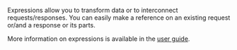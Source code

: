 Expressions allow you to transform data or to interconnect requests/responses. You can easily make a reference on an existing request or/and a response or its parts.

More information on expressions is available in the [user guide](https://restlet.com/documentation/client/user-guide/perform-requests/expressions/overview).
